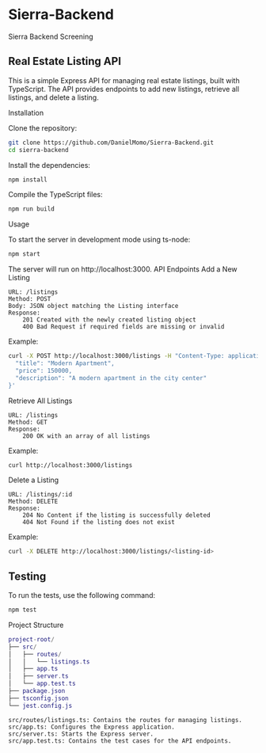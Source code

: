 # Sierra-Backend
Sierra Backend Screening

## Real Estate Listing API

This is a simple Express API for managing real estate listings, built with TypeScript. The API provides endpoints to add new listings, retrieve all listings, and delete a listing.

Installation

Clone the repository:

    
```bash
git clone https://github.com/DanielMomo/Sierra-Backend.git
cd sierra-backend
```

Install the dependencies:

```bash
npm install
```

Compile the TypeScript files:

```bash
npm run build
```
Usage

To start the server in development mode using ts-node:

```bash
npm start
```

The server will run on http://localhost:3000.
API Endpoints
Add a New Listing

    URL: /listings
    Method: POST
    Body: JSON object matching the Listing interface
    Response:
        201 Created with the newly created listing object
        400 Bad Request if required fields are missing or invalid

Example:

```bash
curl -X POST http://localhost:3000/listings -H "Content-Type: application/json" -d '{
  "title": "Modern Apartment",
  "price": 150000,
  "description": "A modern apartment in the city center"
}'
```

Retrieve All Listings

    URL: /listings
    Method: GET
    Response:
        200 OK with an array of all listings

Example:

```bash
curl http://localhost:3000/listings
```

Delete a Listing

    URL: /listings/:id
    Method: DELETE
    Response:
        204 No Content if the listing is successfully deleted
        404 Not Found if the listing does not exist

Example:

```bash
curl -X DELETE http://localhost:3000/listings/<listing-id> 
```

## Testing

To run the tests, use the following command:

```bash
npm test
```

Project Structure

```lua
project-root/
├── src/
│   ├── routes/
│   │   └── listings.ts
│   ├── app.ts
│   ├── server.ts
│   └── app.test.ts
├── package.json
├── tsconfig.json
└── jest.config.js
```
    src/routes/listings.ts: Contains the routes for managing listings.
    src/app.ts: Configures the Express application.
    src/server.ts: Starts the Express server.
    src/app.test.ts: Contains the test cases for the API endpoints.
